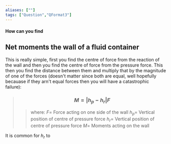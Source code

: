 ```yaml
---
aliases: [""]
tags: ["Question","QFormat3"]
---
```


#### How can you find
## Net moments the wall of a fluid container
This is really simple, first you find the centre of force from the reaction of the wall and then you find the centre of force from the pressure force. This then you find the distance between them and multiply that by the magnitude of one of the forces (doesn't matter since both are equal, well hopefully becauase if they arn't equal forces then you will have a catastrophic failure):

> ### $$ M = |h_{p} - h_{r}| F $$ 
>> where:
>> $F=$ Force acting on one side of the wall 
>> $h_{p}=$ Vertical position of centre of pressure force
>> $h_{r}=$ Vertical position of centre of pressure force
>> $M=$ Moments acting on the wall

It is common for $h_{r}$ to